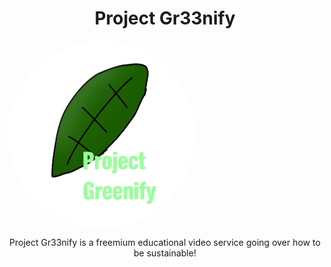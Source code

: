<h1 align="center">
  Project Gr33nify
</h1>
<img src="images/logo.png" style="border-radius: 5cm;" align="center" width="300" height="300">
<p align="center">
Project Gr33nify is a freemium educational video service going over how to be sustainable!
</p>

